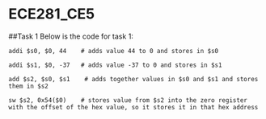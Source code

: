 ECE281_CE5
==========

##Task 1
Below is the code for task 1:

`addi $s0, $0, 44    # adds value 44 to 0 and stores in $s0`

`addi $s1, $0, -37   # adds value -37 to 0 and stores in $s1`

`add $s2, $s0, $s1    # adds together values in $s0 and $s1 and stores them in $s2`

`sw $s2, 0x54($0)    # stores value from $s2 into the zero register with the offset of the hex value, so it stores it in that hex address`
